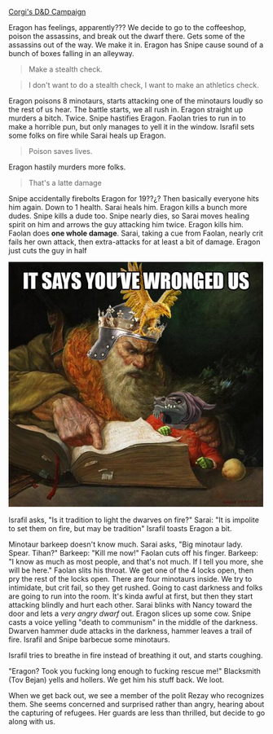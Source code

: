 ---
---

[Corgi's D&D Campaign](/games/corgi)

Eragon has feelings, apparently??? We decide to go to the coffeeshop, poison the assassins, and break out the dwarf there. Gets some of the assassins out of the way. We make it in. Eragon has Snipe cause sound of a bunch of boxes falling in an alleyway.

> Make a stealth check.

> I don't want to do a stealth check, I want to make an athletics check.

Eragon poisons 8 minotaurs, starts attacking one of the minotaurs loudly so the rest of us hear. The battle starts, we all rush in. Eragon straight up murders a bitch. Twice. Snipe hastifies Eragon. Faolan tries to run in to make a horrible pun, but only manages to yell it in the window. Israfil sets some folks on fire while Sarai heals up Eragon.

> Poison saves lives.

Eragon hastily murders more folks.

> That's a latte damage

Snipe accidentally firebolts Eragon for 19??¿? Then basically everyone hits him again. Down to 1 health. Sarai heals him. Eragon kills a bunch more dudes. Snipe kills a dude too. Snipe nearly dies, so Sarai moves healing spirit on him and arrows the guy attacking him twice. Eragon kills him. Faolan does **one whole damage**. Sarai, taking a cue from Faolan, nearly crit fails her own attack, then extra-attacks for at least a bit of damage. Eragon just cuts the guy in half

![Book of grudges](/games/corgi/assets/bookofgrudges.jpg)

Israfil asks, "Is it tradition to light the dwarves on fire?" Sarai: "It is impolite to set them on fire, but may be tradition" Israfil toasts Eragon a bit.

Minotaur barkeep doesn't know much. Sarai asks, "Big minotaur lady. Spear. Tihan?" Barkeep: "Kill me now!" Faolan cuts off his finger. Barkeep: "I know as much as most people, and that's not much. If I tell you more, she will be here." Faolan slits his throat. We get one of the 4 locks open, then pry the rest of the locks open. There are four minotaurs inside. We try to intimidate, but crit fail, so they get rushed. Going to cast darkness and folks are going to run into the room. It's kinda awful at first, but then they start attacking blindly and hurt each other. Sarai blinks with Nancy toward the door and lets a *very angry dwarf* out. Eragon slices up some cow. Snipe casts a voice yelling "death to communism" in the middle of the darkness. Dwarven hammer dude attacks in the darkness, hammer leaves a trail of fire. Israfil and Snipe barbecue some minotaurs.

Israfil tries to breathe in fire instead of breathing it out, and starts coughing.

"Eragon? Took you fucking long enough to fucking rescue me!" Blacksmith (Tov Bejan) yells and hollers. We get him his stuff back. We loot.

When we get back out, we see a member of the polit Rezay who recognizes them. She seems concerned and surprised rather than angry, hearing about the capturing of refugees. Her guards are less than thrilled, but decide to go along with us.
